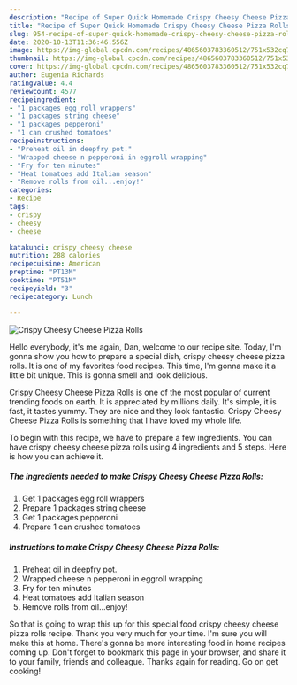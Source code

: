 ```yaml
---
description: "Recipe of Super Quick Homemade Crispy Cheesy Cheese Pizza Rolls"
title: "Recipe of Super Quick Homemade Crispy Cheesy Cheese Pizza Rolls"
slug: 954-recipe-of-super-quick-homemade-crispy-cheesy-cheese-pizza-rolls
date: 2020-10-13T11:36:46.556Z
image: https://img-global.cpcdn.com/recipes/4865603783360512/751x532cq70/crispy-cheesy-cheese-pizza-rolls-recipe-main-photo.jpg
thumbnail: https://img-global.cpcdn.com/recipes/4865603783360512/751x532cq70/crispy-cheesy-cheese-pizza-rolls-recipe-main-photo.jpg
cover: https://img-global.cpcdn.com/recipes/4865603783360512/751x532cq70/crispy-cheesy-cheese-pizza-rolls-recipe-main-photo.jpg
author: Eugenia Richards
ratingvalue: 4.4
reviewcount: 4577
recipeingredient:
- "1 packages egg roll wrappers"
- "1 packages string cheese"
- "1 packages pepperoni"
- "1 can crushed tomatoes"
recipeinstructions:
- "Preheat oil in deepfry pot."
- "Wrapped cheese n pepperoni in eggroll wrapping"
- "Fry for ten minutes"
- "Heat tomatoes add Italian season"
- "Remove rolls from oil...enjoy!"
categories:
- Recipe
tags:
- crispy
- cheesy
- cheese

katakunci: crispy cheesy cheese 
nutrition: 288 calories
recipecuisine: American
preptime: "PT13M"
cooktime: "PT51M"
recipeyield: "3"
recipecategory: Lunch

---
```



![Crispy Cheesy Cheese Pizza Rolls](https://img-global.cpcdn.com/recipes/4865603783360512/751x532cq70/crispy-cheesy-cheese-pizza-rolls-recipe-main-photo.jpg)

Hello everybody, it's me again, Dan, welcome to our recipe site. Today, I'm gonna show you how to prepare a special dish, crispy cheesy cheese pizza rolls. It is one of my favorites food recipes. This time, I'm gonna make it a little bit unique. This is gonna smell and look delicious.

Crispy Cheesy Cheese Pizza Rolls is one of the most popular of current trending foods on earth. It is appreciated by millions daily. It's simple, it is fast, it tastes yummy. They are nice and they look fantastic. Crispy Cheesy Cheese Pizza Rolls is something that I have loved my whole life.




To begin with this recipe, we have to prepare a few ingredients. You can have crispy cheesy cheese pizza rolls using 4 ingredients and 5 steps. Here is how you can achieve it.

<!--inarticleads1-->

##### The ingredients needed to make Crispy Cheesy Cheese Pizza Rolls:

1. Get 1 packages egg roll wrappers
1. Prepare 1 packages string cheese
1. Get 1 packages pepperoni
1. Prepare 1 can crushed tomatoes




<!--inarticleads2-->

##### Instructions to make Crispy Cheesy Cheese Pizza Rolls:

1. Preheat oil in deepfry pot.
1. Wrapped cheese n pepperoni in eggroll wrapping
1. Fry for ten minutes
1. Heat tomatoes add Italian season
1. Remove rolls from oil...enjoy!




So that is going to wrap this up for this special food crispy cheesy cheese pizza rolls recipe. Thank you very much for your time. I'm sure you will make this at home. There's gonna be more interesting food in home recipes coming up. Don't forget to bookmark this page in your browser, and share it to your family, friends and colleague. Thanks again for reading. Go on get cooking!
